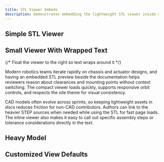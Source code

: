```yaml
---
title: STL Viewer Embeds
description: Demonstrates embedding the lightweight STL viewer inside markdown using MDX components.
---
```


## Simple STL Viewer

<STLViewer src="CrudeFrame.stl" height={260} expandedHeight={480} name="CrudeFrame" toolsEnabled={true} />

## Small Viewer With Wrapped Text

<div style={{ display: 'flow-root' }}>
  {/* Float the viewer to the right so text wraps around it */}
  <div style={{ float: 'right', width: 220, margin: '0 0 12px 16px' }}>
    <STLViewer
      src="CrudeFrame.stl"
      height={180}
      expandedHeight={320}
      name="CrudeFrame-compact"
    />
  </div>

  <p>
    Modern robotics teams iterate rapidly on chassis and actuator designs, and having an
    embedded STL preview beside the documentation helps reviewers reason about clearances
    and mounting points without context switching. The compact viewer loads quickly,
    supports responsive orbit controls, and respects the site theme for visual consistency.
  </p>

  <p>
    CAD models often evolve across sprints, so keeping lightweight assets in docs reduces
    friction for non-CAD contributors. Authors can link to the heavier STEP sources when
    needed while using the STL for fast page loads. The inline viewer also makes it easy
    to call out specific assembly steps or tolerance considerations directly in the text.
  </p>
</div>

## Heavy Model

<STLViewer src="SirayaTechTestModel2021.stl" height={260} expandedHeight={520} name="SirayaTechTestModel2021" />

## Customized View Defaults

<STLViewer
  src="CrudeFrame.stl"
  height={260}
  expandedHeight={520}
  name="GrayStudioGrid"
  spinMode="on"
  frameMode="LIGHT"
  shadingMode="WHITE"
  styleMode="STUDIO"
  backgroundMode="GRID"
  edgesMode="BLACK"
  outlineColorMode="AUTO"
  edgesLineWidth={2.5}
  ambientLevel={1.5}
  directionalLevel={2.5}
/>
